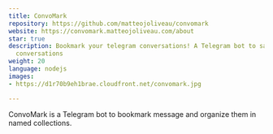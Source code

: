 ```yaml
---
title: ConvoMark
repository: https://github.com/matteojoliveau/convomark
website: https://convomark.matteojoliveau.com/about
star: true
description: Bookmark your telegram conversations! A Telegram bot to save your important
  conversations
weight: 20
language: nodejs
images:
- https://d1r70b9eh1brae.cloudfront.net/convomark.jpg

---
```

ConvoMark is a Telegram bot to bookmark message and organize them in
named collections.